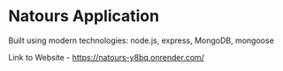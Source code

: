 # Natours Application

Built using modern technologies: node.js, express, MongoDB, mongoose

Link to Website - https://natours-y8bq.onrender.com/
